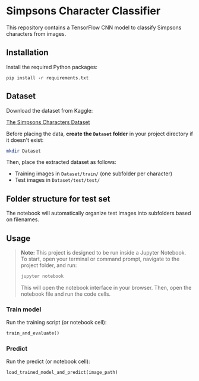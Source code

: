 ﻿# Simpsons Character Classifier

This repository contains a TensorFlow CNN model to classify Simpsons characters from images.

## Installation

Install the required Python packages:

```
pip install -r requirements.txt
```

## Dataset

Download the dataset from Kaggle:

[The Simpsons Characters Dataset](https://www.kaggle.com/datasets/alexattia/the-simpsons-characters-dataset/data)

Before placing the data, **create the `Dataset` folder** in your project directory if it doesn't exist:

```bash
mkdir Dataset
```

Then, place the extracted dataset as follows:

- Training images in `Dataset/train/` (one subfolder per character)
- Test images in `Dataset/test/test/`

## Folder structure for test set

The notebook will automatically organize test images into subfolders based on filenames.

## Usage

> **Note:** This project is designed to be run inside a Jupyter Notebook.  
> To start, open your terminal or command prompt, navigate to the project folder, and run:
>
> ```bash
> jupyter notebook
> ```
>
> This will open the notebook interface in your browser. Then, open the notebook file and run the code cells.

### Train model

Run the training script (or notebook cell):

```python
train_and_evaluate()
```

### Predict

Run the predict (or notebook cell):

```python
load_trained_model_and_predict(image_path)
```
